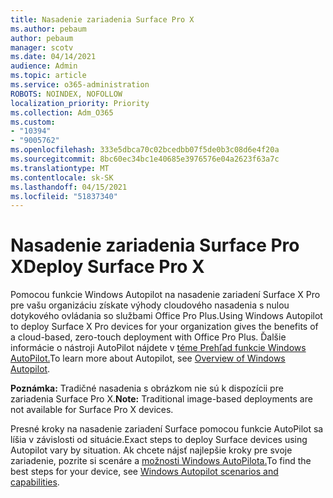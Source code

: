 ```yaml
---
title: Nasadenie zariadenia Surface Pro X
ms.author: pebaum
author: pebaum
manager: scotv
ms.date: 04/14/2021
audience: Admin
ms.topic: article
ms.service: o365-administration
ROBOTS: NOINDEX, NOFOLLOW
localization_priority: Priority
ms.collection: Adm_O365
ms.custom:
- "10394"
- "9005762"
ms.openlocfilehash: 333e5dbca70c02bcedbb07f5de0b3c08d6e4f20a
ms.sourcegitcommit: 8bc60ec34bc1e40685e3976576e04a2623f63a7c
ms.translationtype: MT
ms.contentlocale: sk-SK
ms.lasthandoff: 04/15/2021
ms.locfileid: "51837340"
---
```

# <a name="deploy-surface-pro-x"></a><span data-ttu-id="8e356-102">Nasadenie zariadenia Surface Pro X</span><span class="sxs-lookup"><span data-stu-id="8e356-102">Deploy Surface Pro X</span></span>

<span data-ttu-id="8e356-103">Pomocou funkcie Windows Autopilot na nasadenie zariadení Surface X Pro pre vašu organizáciu získate výhody cloudového nasadenia s nulou dotykového ovládania so službami Office Pro Plus.</span><span class="sxs-lookup"><span data-stu-id="8e356-103">Using Windows Autopilot to deploy Surface X Pro devices for your organization gives the benefits of a cloud-based, zero-touch deployment with Office Pro Plus.</span></span> <span data-ttu-id="8e356-104">Ďalšie informácie o nástroji AutoPilot nájdete v [téme Prehľad funkcie Windows AutoPilot.](https://docs.microsoft.com/mem/autopilot/windows-autopilot)</span><span class="sxs-lookup"><span data-stu-id="8e356-104">To learn more about Autopilot, see [Overview of Windows Autopilot](https://docs.microsoft.com/mem/autopilot/windows-autopilot).</span></span>

<span data-ttu-id="8e356-105">**Poznámka:** Tradičné nasadenia s obrázkom nie sú k dispozícii pre zariadenia Surface Pro X.</span><span class="sxs-lookup"><span data-stu-id="8e356-105">**Note:** Traditional image-based deployments are not available for Surface Pro X devices.</span></span>

<span data-ttu-id="8e356-106">Presné kroky na nasadenie zariadení Surface pomocou funkcie AutoPilot sa líšia v závislosti od situácie.</span><span class="sxs-lookup"><span data-stu-id="8e356-106">Exact steps to deploy Surface devices using Autopilot vary by situation.</span></span> <span data-ttu-id="8e356-107">Ak chcete nájsť najlepšie kroky pre svoje zariadenie, pozrite si scenáre a [možnosti Windows AutoPilota.](https://docs.microsoft.com/mem/autopilot/windows-autopilot-scenarios)</span><span class="sxs-lookup"><span data-stu-id="8e356-107">To find the best steps for your device, see [Windows Autopilot scenarios and capabilities](https://docs.microsoft.com/mem/autopilot/windows-autopilot-scenarios).</span></span>

